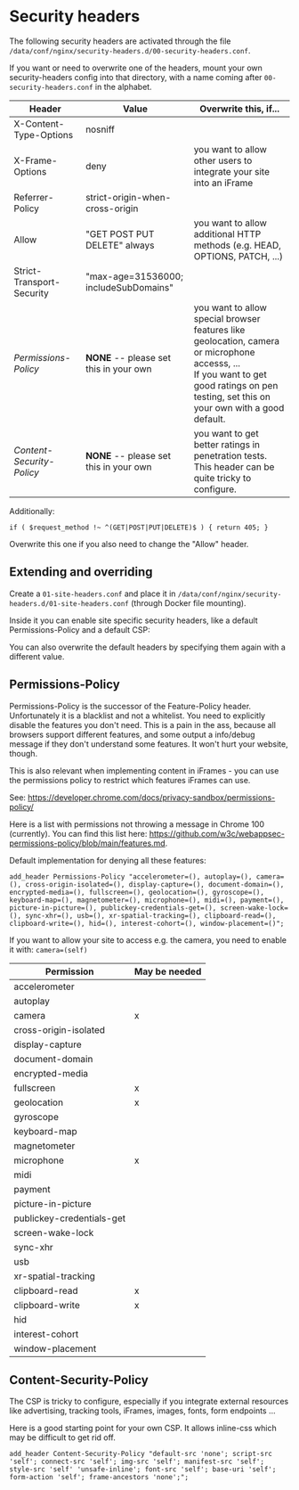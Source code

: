Security headers
================

The following security headers are activated through the file `/data/conf/nginx/security-headers.d/00-security-headers.conf`.

If you want or need to overwrite one of the headers, mount your own security-headers config into that directory, with a name coming after `00-security-headers.conf` in the alphabet.

| Header                     | Value                                    | Overwrite this, if...                                                                                                                                                                         |
| -------------------------- | ---------------------------------------- | --------------------------------------------------------------------------------------------------------------------------------------------------------------------------------------------- |
| X-Content-Type-Options     | nosniff                                  |                                                                                                                                                                                               |
| X-Frame-Options            | deny                                     | you want to allow other users to integrate your site into an iFrame                                                                                                                           |
| Referrer-Policy            | strict-origin-when-cross-origin          |                                                                                                                                                                                               |
| Allow                      | "GET POST PUT DELETE" always             | you want to allow additional HTTP methods (e.g. HEAD, OPTIONS, PATCH, ...)                                                                                                                    |
| Strict-Transport-Security  | "max-age=31536000; includeSubDomains"    |                                                                                                                                                                                               |
| *Permissions-Policy*      | **NONE** -- please set this in your own | you want to allow special browser features like geolocation, camera or microphone accesss, ...<br />If you want to get good ratings on pen testing, set this on your own with a good default. |
| *Content-Security-Policy* | **NONE** -- please set this in your own | you want to get better ratings in penetration tests.<br />This header can be quite tricky to configure.                                                                                       |


Additionally:

`if ( $request_method !~ ^(GET|POST|PUT|DELETE)$ ) { return 405; }`

Overwrite this one if you also need to change the "Allow" header.

## Extending and overriding

Create a `01-site-headers.conf` and place it in `/data/conf/nginx/security-headers.d/01-site-headers.conf` (through Docker file mounting).

Inside it you can enable site specific security headers, like a default Permissions-Policy and a default CSP:

You can also overwrite the default headers by specifying them again with a different value.

## Permissions-Policy

Permissions-Policy is the successor of the Feature-Policy header. Unfortunately it is a blacklist and not a whitelist. You need to explicitly disable the features you don't need. This is a pain in the ass, because all browsers support different features, and some output a info/debug message if they don't understand some features. It won't hurt your website, though.

This is also relevant when implementing content in iFrames - you can use the permissions policy to restrict which features iFrames can use.

See: https://developer.chrome.com/docs/privacy-sandbox/permissions-policy/

Here is a list with permissions not throwing a message in Chrome 100 (currently). You can find this list here: https://github.com/w3c/webappsec-permissions-policy/blob/main/features.md.

Default implementation for denying all these features:

`add_header Permissions-Policy "accelerometer=(), autoplay=(), camera=(), cross-origin-isolated=(), display-capture=(), document-domain=(), encrypted-media=(), fullscreen=(), geolocation=(), gyroscope=(), keyboard-map=(), magnetometer=(), microphone=(), midi=(), payment=(), picture-in-picture=(), publickey-credentials-get=(), screen-wake-lock=(), sync-xhr=(), usb=(), xr-spatial-tracking=(), clipboard-read=(), clipboard-write=(), hid=(), interest-cohort=(), window-placement=()";`

If you want to allow your site to access e.g. the camera, you need to enable it with: `camera=(self)`


| Permission                | May be needed |
| ------------------------- | ------------- |
| accelerometer             |               |
| autoplay                  |               |
| camera                    | x             |
| cross-origin-isolated     |               |
| display-capture           |               |
| document-domain           |               |
| encrypted-media           |               |
| fullscreen                | x             |
| geolocation               | x             |
| gyroscope                 |               |
| keyboard-map              |               |
| magnetometer              |               |
| microphone                | x             |
| midi                      |               |
| payment                   |               |
| picture-in-picture        |               |
| publickey-credentials-get |               |
| screen-wake-lock          |               |
| sync-xhr                  |               |
| usb                       |               |
| xr-spatial-tracking       |               |
| clipboard-read            | x             |
| clipboard-write           | x             |
| hid                       |               |
| interest-cohort           |               |
| window-placement          |               |


## Content-Security-Policy

The CSP is tricky to configure, especially if you integrate external resources like advertising, tracking tools, iFrames, images, fonts, form endpoints ...

Here is a good starting point for your own CSP. It allows inline-css which may be difficult to get rid off.

`add_header Content-Security-Policy "default-src 'none'; script-src 'self'; connect-src 'self'; img-src 'self'; manifest-src 'self'; style-src 'self' 'unsafe-inline'; font-src 'self'; base-uri 'self'; form-action 'self'; frame-ancestors 'none';"; `
